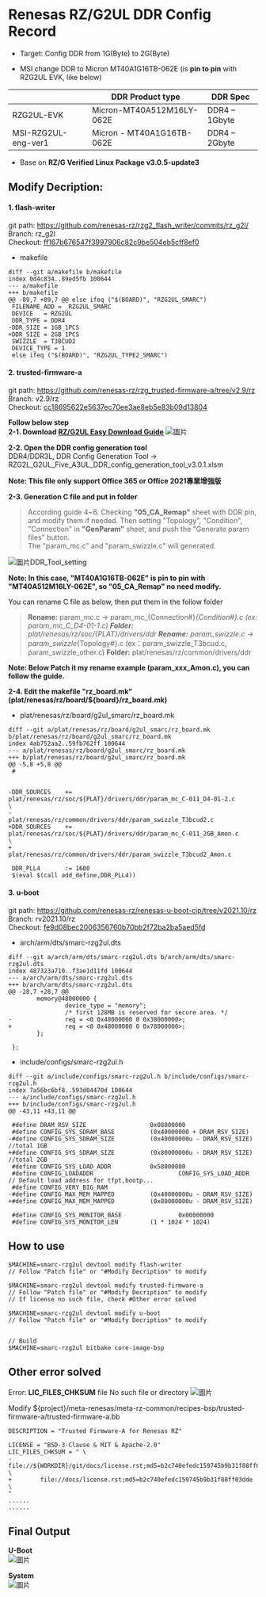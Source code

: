 # Renesas RZ/G2UL DDR Config Record
* Target: Config DDR from 1G(Byte) to 2G(Byte)

* MSI change DDR to Micron MT40A1G16TB-062E (is **pin to pin** with RZG2UL EVK, like below)

||DDR Product type|DDR Spec|
|---|---|---|
|RZG2UL-EVK|Micron-MT40A512M16LY-062E|DDR4 – 1Gbyte|
|MSI-RZG2UL-eng-ver1|Micron - MT40A1G16TB-062E|DDR4 – 2Gbyte|

* Base on **RZ/G Verified Linux Package v3.0.5-update3**

## Modify Decription:
#### 1. flash-writer
git path: https://github.com/renesas-rz/rzg2_flash_writer/commits/rz_g2l/  
Branch: rz_g2l  
Checkout: [ff167b676547f3997906c82c9be504eb5cff8ef0](https://github.com/renesas-rz/rzg2_flash_writer/tree/ff167b676547f3997906c82c9be504eb5cff8ef0)

* makefile

```
diff --git a/makefile b/makefile
index 0d4c834..89ed5fb 100644
--- a/makefile
+++ b/makefile
@@ -89,7 +89,7 @@ else ifeq ("$(BOARD)", "RZG2UL_SMARC")
 FILENAME_ADD = _RZG2UL_SMARC
 DEVICE   = RZG2UL
 DDR_TYPE = DDR4
-DDR_SIZE = 1GB_1PCS
+DDR_SIZE = 2GB_1PCS
 SWIZZLE  = T3BCUD2
 DEVICE_TYPE = 1
 else ifeq ("$(BOARD)", "RZG2UL_TYPE2_SMARC")
```

#### 2. trusted-firmware-a
git path: https://github.com/renesas-rz/rzg_trusted-firmware-a/tree/v2.9/rz  
Branch: v2.9/rz  
Checkout: [cc18695622e5637ec70ee3ae8eb5e83b09d13804](https://github.com/renesas-rz/rzg_trusted-firmware-a/tree/cc18695622e5637ec70ee3ae8eb5e83b09d13804)

**Follow below step**  
**2-1. Download [RZ/G2UL Easy Download Guide](https://www.renesas.com/us/en/document/gde/rzg2ul-easy-download-guide?r=1467991)**
![圖片](./picture/easyDownloadGuide_DDR_Tool.jpg)

**2-2. Open the DDR config generation tool**  
DDR4/DDR3L, DDR Config Generation Tool -> RZG2L_G2UL_Five_A3UL_DDR_config_generation_tool_v3.0.1.xlsm

**Note: This file only support Office 365 or Office 2021專業增強版**

**2-3. Generation C file and put in folder**

>According guide 4~6. Checking **"05_CA_Remap"** sheet with DDR pin, and modify them if needed. Then setting "Topology", "Condition", "Connection" in **"GenParam"** sheet, and push the "Generate param files" button.  
The "param_mc.c" and "param_swizzle.c" will generated.

![圖片DDR_Tool_setting](./picture/DDR_Tool_Setting.jpg)

 **Note: In this case, "MT40A1G16TB-062E" is pin to pin with "MT40A512M16LY-062E", so "05_CA_Remap" no need modify.**
 
 You can rename C file as below, then put them in the follow folder
 
 > **Rename:** param_mc.c → param_mc_{Connection#}_{Condition#}.c
 > (ex: param_mc_C_D4-01-1.c)
 > **Folder:** plat/renesas/rz/soc/{PLAT}/drivers/ddr
 > **Rename:** param_swizzle.c → param_swizzle_{Topology#}.c
 > (ex：param_swizzle_T3bcud.c, param_swizzle_other.c)
 > **Folder:** plat/renesas/rz/common/drivers/ddr

**Note: Below Patch it my rename example (param_xxx_Amon.c), you can follow the guide.**

**2-4. Edit the makefile "rz_board.mk"  (plat/renesas/rz/board/${board}/rz_board.mk)**

* plat/renesas/rz/board/g2ul_smarc/rz_board.mk

```
diff --git a/plat/renesas/rz/board/g2ul_smarc/rz_board.mk b/plat/renesas/rz/board/g2ul_smarc/rz_board.mk
index 4ab752aa2..59fb762ff 100644
--- a/plat/renesas/rz/board/g2ul_smarc/rz_board.mk
+++ b/plat/renesas/rz/board/g2ul_smarc/rz_board.mk
@@ -5,8 +5,8 @@
 #
 
 
-DDR_SOURCES    +=      plat/renesas/rz/soc/${PLAT}/drivers/ddr/param_mc_C-011_D4-01-2.c        \
-                               plat/renesas/rz/common/drivers/ddr/param_swizzle_T3bcud2.c
+DDR_SOURCES    +=      plat/renesas/rz/soc/${PLAT}/drivers/ddr/param_mc_C-011_2GB_Amon.c       \
+                               plat/renesas/rz/common/drivers/ddr/param_swizzle_T3bcud2_Amon.c
 
 DDR_PLL4       := 1600
 $(eval $(call add_define,DDR_PLL4))
```

#### 3. u-boot
git path: https://github.com/renesas-rz/renesas-u-boot-cip/tree/v2021.10/rz  
Branch: rv2021.10/rz  
Checkout: [fe9d08bec2006356760b70bb2f72ba2ba5aed5fd](https://github.com/renesas-rz/renesas-u-boot-cip/tree/fe9d08bec2006356760b70bb2f72ba2ba5aed5fd)

* arch/arm/dts/smarc-rzg2ul.dts

```
diff --git a/arch/arm/dts/smarc-rzg2ul.dts b/arch/arm/dts/smarc-rzg2ul.dts
index 487323a710..f3ae1d11fd 100644
--- a/arch/arm/dts/smarc-rzg2ul.dts
+++ b/arch/arm/dts/smarc-rzg2ul.dts
@@ -28,7 +28,7 @@
        memory@48000000 {
                device_type = "memory";
                /* first 128MB is reserved for secure area. */
-               reg = <0 0x48000000 0 0x38000000>;
+               reg = <0 0x48000000 0 0x78000000>;
        };
 
 };
```

* include/configs/smarc-rzg2ul.h

```
diff --git a/include/configs/smarc-rzg2ul.h b/include/configs/smarc-rzg2ul.h
index 7a56bc6bf8..593d04470d 100644
--- a/include/configs/smarc-rzg2ul.h
+++ b/include/configs/smarc-rzg2ul.h
@@ -43,11 +43,11 @@
 
 #define DRAM_RSV_SIZE                  0x08000000
 #define CONFIG_SYS_SDRAM_BASE          (0x40000000 + DRAM_RSV_SIZE)
-#define CONFIG_SYS_SDRAM_SIZE          (0x40000000u - DRAM_RSV_SIZE) //total 1GB
+#define CONFIG_SYS_SDRAM_SIZE          (0x80000000u - DRAM_RSV_SIZE) //total 2GB
 #define CONFIG_SYS_LOAD_ADDR           0x58000000
 #define CONFIG_LOADADDR                        CONFIG_SYS_LOAD_ADDR // Default load address for tfpt,bootp...
 #define CONFIG_VERY_BIG_RAM
-#define CONFIG_MAX_MEM_MAPPED          (0x40000000u - DRAM_RSV_SIZE)
+#define CONFIG_MAX_MEM_MAPPED          (0x80000000u - DRAM_RSV_SIZE)
 
 #define CONFIG_SYS_MONITOR_BASE                0x00000000
 #define CONFIG_SYS_MONITOR_LEN         (1 * 1024 * 1024)
```

## How to use

```
$MACHINE=smarc-rzg2ul devtool modify flash-writer
// Follow "Patch file" or "#Modify Decription" to modify

$MACHINE=smarc-rzg2ul devtool modify trusted-firmware-a
// Follow "Patch file" or "#Modify Decription" to modify
// If license no such file, check #Other error solved

$MACHINE=smarc-rzg2ul devtool modify u-boot
// Follow "Patch file" or "#Modify Decription" to modify


// Build
$MACHINE=smarc-rzg2ul bitbake core-image-bsp
```
## Other error solved
Error: **LIC_FILES_CHKSUM** file No such file or directory
![圖片](./picture/trusted-firmware-a_workspace_license_no_such_file.jpg)

Modify ${project}/meta-renesas/meta-rz-common/recipes-bsp/trusted-firmware-a/trusted-firmware-a.bb

```
DESCRIPTION = "Trusted Firmware-A for Renesas RZ"

LICENSE = "BSD-3-Clause & MIT & Apache-2.0"
LIC_FILES_CHKSUM = " \
-        file://${WORKDIR}/git/docs/license.rst;md5=b2c740efedc159745b9b31f88ff03dde \
+        file://docs/license.rst;md5=b2c740efedc159745b9b31f88ff03dde \
"
......
......

```

## Final Output
**U-Boot**  
![圖片](./picture/final_u-boot_DDR_2G.jpg)

**System**  
![圖片](./picture/final_system_DDR_2G.jpg)